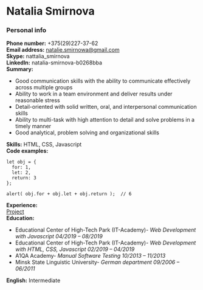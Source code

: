 
# Natalia Smirnova
### Personal info
**Phone number:** +375(29)227-37-62  
**Email address:** natalie.smirnowa@gmail.com  
**Skype:** nattalia_smirnova  
**LinkedIn:** natalia-smirnova-b0268bba  
**Summary:** 
- Good communication skills with the ability to communicate effectively across multiple groups
- Ability to work in a team environment and deliver results under reasonable stress
- Detail-oriented with solid written, oral, and interpersonal communication skills
- Ability to multi-task with high attention to detail and solve problems in a timely manner
- Good analytical, problem solving and organizational skills

**Skills:** HTML, CSS, Javascript  
**Code examples:**
```
let obj = {
  for: 1,
  let: 2,
  return: 3
};

alert( obj.for + obj.let + obj.return );  // 6
```
**Experience:**  
[Project](https://drive.google.com/open?id=1pYtbww_VvJD3-liaa_s2DSh6QCZ8l5QS)  
**Education:**


- Educational Center of High-Tech Park (IT-Academy)-  *Web Development with Javascript 04/2019 – 08/2019*
- Educational Center of High-Tech Park (IT-Academy)-  *Web Development with HTML, CSS, Javascript  02/2019 – 04/2019*
- A1QA Academy- *Manual Software Testing 10/2013 – 11/2013*
- Minsk State Linguistic University- *German department 09/2006 – 06/2011*

**English:** Intermediate